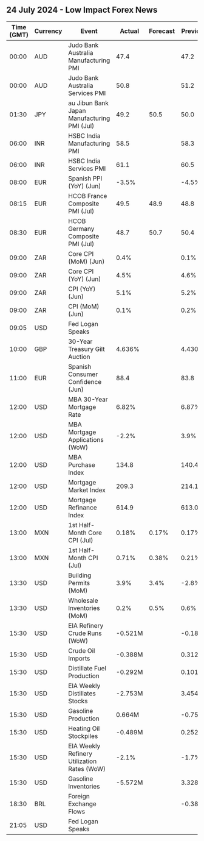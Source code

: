 ## 24 July 2024 - Low Impact Forex News

| Time (GMT) | Currency | Event | Actual | Forecast | Previous |
|------|----------|-------|--------|----------|----------|
| 00:00 | AUD | Judo Bank Australia Manufacturing PMI | 47.4 |  | 47.2 |
| 00:00 | AUD | Judo Bank Australia Services PMI | 50.8 |  | 51.2 |
| 01:30 | JPY | au Jibun Bank Japan Manufacturing PMI (Jul) | 49.2 | 50.5 | 50.0 |
| 06:00 | INR | HSBC India Manufacturing PMI | 58.5 |  | 58.3 |
| 06:00 | INR | HSBC India Services PMI | 61.1 |  | 60.5 |
| 08:00 | EUR | Spanish PPI (YoY) (Jun) | -3.5% |  | -4.5% |
| 08:15 | EUR | HCOB France Composite PMI (Jul) | 49.5 | 48.9 | 48.8 |
| 08:30 | EUR | HCOB Germany Composite PMI (Jul) | 48.7 | 50.7 | 50.4 |
| 09:00 | ZAR | Core CPI (MoM) (Jun) | 0.4% |  | 0.1% |
| 09:00 | ZAR | Core CPI (YoY) (Jun) | 4.5% |  | 4.6% |
| 09:00 | ZAR | CPI (YoY) (Jun) | 5.1% |  | 5.2% |
| 09:00 | ZAR | CPI (MoM) (Jun) | 0.1% |  | 0.2% |
| 09:05 | USD | Fed Logan Speaks |  |  |  |
| 10:00 | GBP | 30-Year Treasury Gilt Auction | 4.636% |  | 4.430% |
| 11:00 | EUR | Spanish Consumer Confidence (Jun) | 88.4 |  | 83.8 |
| 12:00 | USD | MBA 30-Year Mortgage Rate | 6.82% |  | 6.87% |
| 12:00 | USD | MBA Mortgage Applications (WoW) | -2.2% |  | 3.9% |
| 12:00 | USD | MBA Purchase Index | 134.8 |  | 140.4 |
| 12:00 | USD | Mortgage Market Index | 209.3 |  | 214.1 |
| 12:00 | USD | Mortgage Refinance Index | 614.9 |  | 613.0 |
| 13:00 | MXN | 1st Half-Month Core CPI (Jul) | 0.18% | 0.17% | 0.17% |
| 13:00 | MXN | 1st Half-Month CPI (Jul) | 0.71% | 0.38% | 0.21% |
| 13:30 | USD | Building Permits (MoM) | 3.9% | 3.4% | -2.8% |
| 13:30 | USD | Wholesale Inventories (MoM) | 0.2% | 0.5% | 0.6% |
| 15:30 | USD | EIA Refinery Crude Runs (WoW) | -0.521M |  | -0.181M |
| 15:30 | USD | Crude Oil Imports | -0.388M |  | 0.312M |
| 15:30 | USD | Distillate Fuel Production | -0.292M |  | 0.101M |
| 15:30 | USD | EIA Weekly Distillates Stocks | -2.753M |  | 3.454M |
| 15:30 | USD | Gasoline Production | 0.664M |  | -0.751M |
| 15:30 | USD | Heating Oil Stockpiles | -0.489M |  | 0.252M |
| 15:30 | USD | EIA Weekly Refinery Utilization Rates (WoW) | -2.1% |  | -1.7% |
| 15:30 | USD | Gasoline Inventories | -5.572M |  | 3.328M |
| 18:30 | BRL | Foreign Exchange Flows |  |  | -0.389B |
| 21:05 | USD | Fed Logan Speaks |  |  |  |

